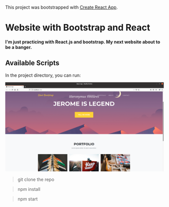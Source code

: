This project was bootstrapped with [Create React App](https://github.com/facebook/create-react-app).


# Website with Bootstrap and React

#### I'm just practicing with React.js and bootstrap. My next website about to be a banger.

## Available Scripts

In the project directory, you can run:

![Image of website](https://github.com/estrangedwriter/website-react.js/blob/master/website.png)


> git clone the repo

> npm install

> npm start